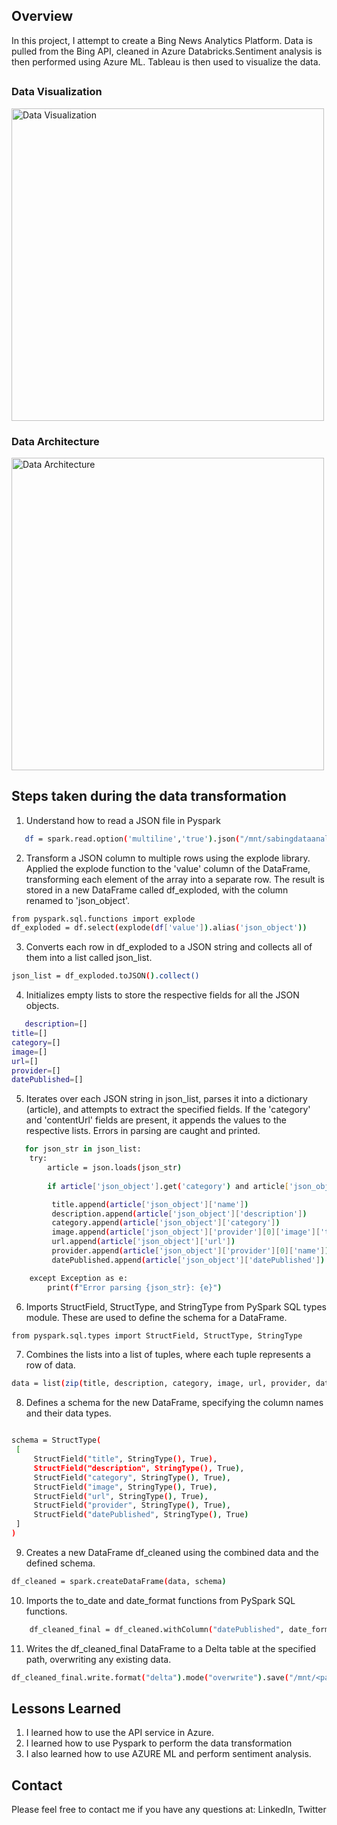 
## Overview

In this project, I attempt to create a Bing News Analytics Platform. Data is pulled from the Bing API, cleaned in Azure Databricks.Sentiment analysis is then performed using Azure ML. Tableau is then used to visualize the data.

## 
### Data Visualization

<img src="https://github.com/user-attachments/assets/8f745159-7312-4d7c-9822-99913e48a201" alt="Data Visualization" width="500"/>


### Data Architecture
<img src="https://github.com/user-attachments/assets/2be99fec-9b62-4d4e-b087-e1f749ba5c45" alt="Data Architecture" width="500"/>


## Steps taken during the data transformation
1. Understand how to read a JSON file in Pyspark
```bash
   df = spark.read.option('multiline','true').json("/mnt/sabingdataanalyticsyus/data/bing-latest-news.json")
```
2. Transform a JSON column to multiple rows using the explode library. Applied the explode function to the 'value' column of the DataFrame, transforming each element of the array into a separate row. The result is stored in a new DataFrame called df_exploded, with the column renamed to 'json_object'.
```bash
from pyspark.sql.functions import explode
df_exploded = df.select(explode(df['value']).alias('json_object'))
```


3.  Converts each row in df_exploded to a JSON string and collects all of them into a list called json_list.
```bash
json_list = df_exploded.toJSON().collect()
```
4. Initializes empty lists to store the respective fields for all the JSON objects.
```bash
   description=[]
title=[]
category=[]
image=[]
url=[]
provider=[]
datePublished=[]
```
5. Iterates over each JSON string in json_list, parses it into a dictionary (article), and attempts to extract the specified fields. If the 'category' and 'contentUrl' fields are present, it appends the values to the respective lists. Errors in parsing are caught and printed.
```bash
   for json_str in json_list:
    try:
        article = json.loads(json_str)
        
        if article['json_object'].get('category') and article['json_object']['provider'][0].get('image', {}).get('thumbnail', {}).get('contentUrl'):

         title.append(article['json_object']['name'])
         description.append(article['json_object']['description'])
         category.append(article['json_object']['category'])
         image.append(article['json_object']['provider'][0]['image']['thumbnail']['contentUrl'])
         url.append(article['json_object']['url'])
         provider.append(article['json_object']['provider'][0]['name'])
         datePublished.append(article['json_object']['datePublished'])

    except Exception as e:
        print(f"Error parsing {json_str}: {e}")
```
6. Imports StructField, StructType, and StringType from PySpark SQL types module. These are used to define the schema for a DataFrame.
  ```bash
  from pyspark.sql.types import StructField, StructType, StringType
  ```
7. Combines the lists into a list of tuples, where each tuple represents a row of data.
```bash
data = list(zip(title, description, category, image, url, provider, datePublished))
```
8.  Defines a schema for the new DataFrame, specifying the column names and their data types.
   ```bash

  schema = StructType(
    [
        StructField("title", StringType(), True),
        StructField("description", StringType(), True),
        StructField("category", StringType(), True),
        StructField("image", StringType(), True),
        StructField("url", StringType(), True),
        StructField("provider", StringType(), True),
        StructField("datePublished", StringType(), True)
    ]
 )
```
9. Creates a new DataFrame df_cleaned using the combined data and the defined schema.
```bash
df_cleaned = spark.createDataFrame(data, schema)
```
10. Imports the to_date and date_format functions from PySpark SQL functions.
```bash
    df_cleaned_final = df_cleaned.withColumn("datePublished", date_format(to_date("datePublished"), "dd-MM-yyyy"))

```
11. Writes the df_cleaned_final DataFrame to a Delta table at the specified path, overwriting any existing data.
```bash
df_cleaned_final.write.format("delta").mode("overwrite").save("/mnt/<path>")

```


## Lessons Learned

1. I learned how to use the API service in Azure.
2. I learned how to use Pyspark to perform the data transformation
3. I also learned how to use AZURE ML and perform sentiment analysis.


## Contact

Please feel free to contact me if you have any questions at: LinkedIn, Twitter
